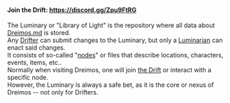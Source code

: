 #### Join the Drift: https://discord.gg/Zpu9FtRG 

The Luminary or "Library of Light" is the repository where all data about [Dreimos.md](Dreimos.md) is stored. <br> 
Any [Drifter](Drifter.md) can submit changes to the Luminary, but only a [Luminarian](Luminarian.md) can enact said changes. <br> 
It consists of so-called "[nodes](Nodes.md)" or files that describe locations, characters, events, items, etc.. <br> 
Normally when visiting Dreimos, one will join [the Drift](Drift.md) or interact with a specific node. <br> 
However, the Luminary is always a safe bet, as it is the core or nexus of Dreimos -- not only for Drifters. 
